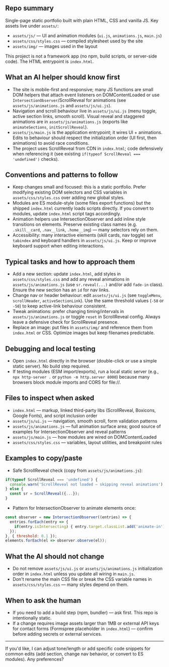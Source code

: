 ## Repo summary

Single-page static portfolio built with plain HTML, CSS and vanilla JS. Key assets live under `assets/`:
- `assets/js/` — UI and animation modules (`ui.js`, `animations.js`, `main.js`)
- `assets/css/styles.css` — compiled stylesheet used by the site
- `assets/img/` — images used in the layout

This project is not a framework app (no npm, build scripts, or server-side code). The HTML entrypoint is `index.html`.

## What an AI helper should know first

- The site is mobile-first and responsive; many JS functions are small DOM helpers that attach event listeners on DOMContentLoaded or use `IntersectionObserver`/ScrollReveal for animations (see `assets/js/animations.js` and `assets/js/ui.js`).
- Navigation and scroll behaviour live in `assets/js/ui.js` (menu toggle, active section links, smooth scroll). Visual reveal and staggered animations are in `assets/js/animations.js` (exports like `animateSections`, `initScrollReveal`).
- `assets/js/main.js` is the application entrypoint; it wires UI + animations. Edits to behaviour should respect the initialization order (UI first, then animations) to avoid race conditions.
- The project uses ScrollReveal from CDN in `index.html`; code defensively when referencing it (see existing `if(typeof ScrollReveal === 'undefined')` checks).

## Conventions and patterns to follow

- Keep changes small and focused: this is a static portfolio. Prefer modifying existing DOM selectors and CSS variables in `assets/css/styles.css` over adding new global styles.
- Modules are ES module-style (some files export functions) but the shipped `index.html` currently loads scripts directly. If you convert to modules, update `index.html` script tags accordingly.
- Animation helpers use IntersectionObserver and add inline style transitions on elements. Preserve existing class names (e.g. `.skill__card`, `.nav__link`, `.home__img`) — many selectors rely on them.
- Accessibility: many interactive elements (skill cards, nav toggle) set `tabindex` and keyboard handlers in `assets/js/ui.js`. Keep or improve keyboard support when editing interactions.

## Typical tasks and how to approach them

- Add a new section: update `index.html`, add styles in `assets/css/styles.css` and add any reveal animations in `assets/js/animations.js` (use `sr.reveal(...)` and/or add `fade-in` class). Ensure the new section has an `id` for nav links.
- Change nav or header behaviour: edit `assets/js/ui.js` (see `toggleMenu`, `scrollHeader`, `activeSectionLink`). Use the same threshold values (`-58` or `-50`) to keep active-link behaviour consistent.
- Tweak animations: prefer changing timing/intervals in `assets/js/animations.js` or toggle `reset` in ScrollReveal config. Always leave a defensive check for ScrollReveal presence.
- Replace an image: put files in `assets/img/` and reference them from `index.html` or CSS. Optimize images but keep filenames predictable.

## Debugging and local testing

- Open `index.html` directly in the browser (double-click or use a simple static server). No build step required.
- If testing modules (ESM import/exports), run a local static server (e.g., `npx http-server .` or `python -m http.server 8000`) because many browsers block module imports and CORS for file://.

## Files to inspect when asked

- `index.html` — markup, linked third-party libs (ScrollReveal, Boxicons, Google Fonts), and script inclusion order
- `assets/js/ui.js` — navigation, smooth scroll, form validation patterns
- `assets/js/animations.js` — full animation surface area; good source of examples for IntersectionObserver and reveal patterns
- `assets/js/main.js` — how modules are wired on DOMContentLoaded
- `assets/css/styles.css` — variables, layout utilities, and breakpoint rules

## Examples to copy/paste

- Safe ScrollReveal check (copy from `assets/js/animations.js`):

```js
if(typeof ScrollReveal === 'undefined') {
  console.warn('ScrollReveal not loaded — skipping reveal animations');
} else {
  const sr = ScrollReveal({...});
}
```

- Pattern for IntersectionObserver to animate elements once:

```js
const observer = new IntersectionObserver((entries) => {
  entries.forEach(entry => {
    if(entry.isIntersecting) { entry.target.classList.add('animate-in'); observer.unobserve(entry.target); }
  });
}, { threshold: 0.1 });
elements.forEach(el => observer.observe(el));
```

## What the AI should not change

- Do not remove `assets/js/ui.js` or `assets/js/animations.js` initialization order in `index.html` unless you update all wiring in `main.js`.
- Don't rename the main CSS file or break the CSS variable names in `assets/css/styles.css` — many styles depend on them.

## When to ask the human

- If you need to add a build step (npm, bundler) — ask first. This repo is intentionally static.
- If a change requires image assets larger than 1MB or external API keys for contact forms (Formspree placeholder in `index.html`) — confirm before adding secrets or external services.

---

If you'd like, I can adjust tone/length or add specific code snippets for common edits (add section, change nav behavior, or convert to ES modules). Any preferences? 
